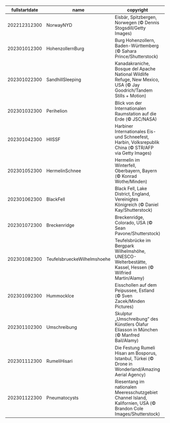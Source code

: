 |fullstartdate|name|copyright|title|image|
|--|--|--|--|--|
202212312300|NorwayNYD|Eisbär, Spitzbergen, Norwegen (© Dennis Stogsdill/Getty Images)|Nickerchen am Nordpol|![](/de-DE/2023/01/202212312300NorwayNYD.jpg)|
202301012300|HohenzollernBurg|Burg Hohenzollern, Baden-Württemberg (© Sahara Prince/Shutterstock)|Eine Burg wie aus dem Märchen|![](/de-DE/2023/01/202301012300HohenzollernBurg.jpg)|
202301022300|SandhillSleeping|Kanadakraniche, Bosque del Apache National Wildlife Refuge, New Mexico, USA (© Jay Goodrich/Tandem Stills + Motion)|Wer döst denn da?|![](/de-DE/2023/01/202301022300SandhillSleeping.jpg)|
202301032300|Perihelion|Blick von der Internationalen Raumstation auf die Erde (© JSC/NASA)|So nah und doch so fern|![](/de-DE/2023/01/202301032300Perihelion.jpg)|
202301042300|HIISSF|Harbiner Internationales Eis- und Schneefest, Harbin, Volksrepublik China (© STR/AFP via Getty Images)|Stadt aus Eis|![](/de-DE/2023/01/202301042300HIISSF.jpg)|
202301052300|HermelinSchnee|Hermelin im Winterfell, Oberbayern, Bayern (© Konrad Wothe/Minden)|Gut getarnt jagt es sich besser|![](/de-DE/2023/01/202301052300HermelinSchnee.jpg)|
202301062300|BlackFell|Black Fell, Lake District, England, Vereinigtes Königreich (© Daniel Kay/Shutterstock)|Was ist ein „Fell“?|![](/de-DE/2023/01/202301062300BlackFell.jpg)|
202301072300|Breckenridge|Breckenridge, Colorado, USA (© Sean Pavone/Shutterstock)|Winter in Colorado|![](/de-DE/2023/01/202301072300Breckenridge.jpg)|
202301082300|TeufelsbrueckeWilhelmshoehe|Teufelsbrücke im Bergpark Wilhelmshöhe, UNESCO-Welterbestätte, Kassel, Hessen (© Wilfried Martin/Alamy)|Teil eines Welterbes|![](/de-DE/2023/01/202301082300TeufelsbrueckeWilhelmshoehe.jpg)|
202301092300|HummockIce|Eisschollen auf dem Peipussee, Estland (© Sven Zacek/Minden Pictures)|Wenn Eis Kunst imitiert|![](/de-DE/2023/01/202301092300HummockIce.jpg)|
202301102300|Umschreibung|Skulptur „Umschreibung“ des Künstlers Ólafur Elíasson in München (© Manfred Bail/Alamy)|Wohin führt diese Treppe?|![](/de-DE/2023/01/202301102300Umschreibung.jpg)|
202301112300|RumeliHisari|Die Festung Rumeli Hisarı am Bosporus, Istanbul, Türkei (© Drone in Wonderland/Amazing Aerial Agency)|Wo zwei Kontinente aufeinandertreffen|![](/de-DE/2023/01/202301112300RumeliHisari.jpg)|
202301122300|Pneumatocysts|Riesentang im nationalen Meeresschutzgebiet Channel Island, Kalifornien, USA (© Brandon Cole Images/Shutterstock)|Riesentang|![](/de-DE/2023/01/202301122300Pneumatocysts.jpg)|
